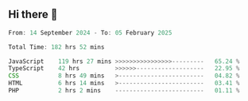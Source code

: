 ## Hi there 👋
<!--START_SECTION:Muni-->

```Javascript
From: 14 September 2024 - To: 05 February 2025

Total Time: 182 hrs 52 mins

JavaScript    119 hrs 27 mins >>>>>>>>>>>>>>>>---------   65.24 %
TypeScript    42 hrs          >>>>>>-------------------   22.95 %
CSS           8 hrs 49 mins   >------------------------   04.82 %
HTML          6 hrs 14 mins   >------------------------   03.41 %
PHP           2 hrs 2 mins    -------------------------   01.11 %
```

<!--END_SECTION:Muni-->

